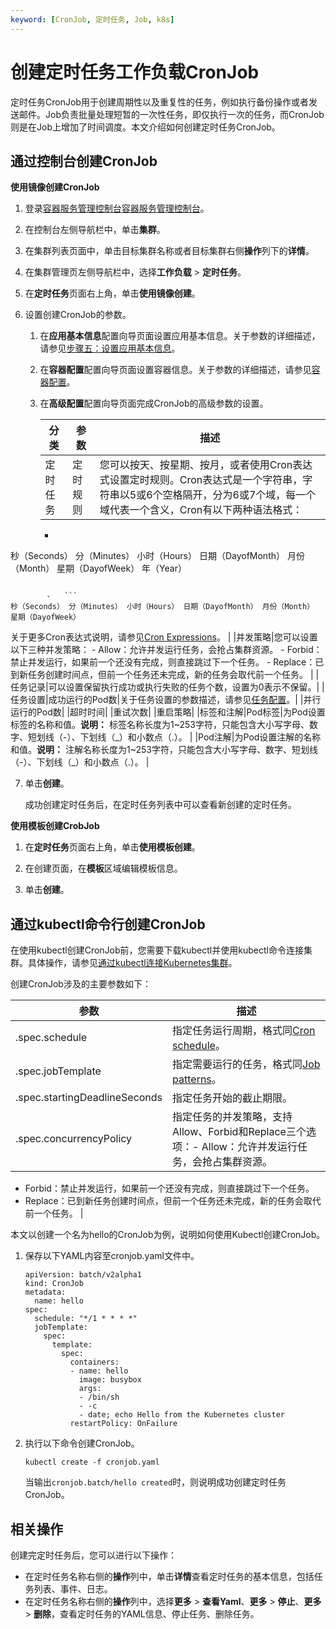 ```yaml
---
keyword: [CronJob, 定时任务, Job, k8s]
---
```


# 创建定时任务工作负载CronJob

定时任务CronJob用于创建周期性以及重复性的任务，例如执行备份操作或者发送邮件。Job负责批量处理短暂的一次性任务，即仅执行一次的任务，而CronJob则是在Job上增加了时间调度。本文介绍如何创建定时任务CronJob。

## 通过控制台创建CronJob

**使用镜像创建CronJob**

1.  登录[容器服务管理控制台](https://cs.console.aliyun.com)[容器服务管理控制台](https://partners-intl.console.aliyun.com/#/cs)。

2.  在控制台左侧导航栏中，单击**集群**。

3.  在集群列表页面中，单击目标集群名称或者目标集群右侧**操作**列下的**详情**。

4.  在集群管理页左侧导航栏中，选择**工作负载** \> **定时任务**。

5.  在**定时任务**页面右上角，单击**使用镜像创建**。

6.  设置创建CronJob的参数。

    1.  在**应用基本信息**配置向导页面设置应用基本信息。关于参数的详细描述，请参见[步骤五：设置应用基本信息](/intl.zh-CN/Kubernetes集群用户指南/应用/工作负载/创建任务工作负载Job.md)。

    2.  在**容器配置**配置向导页面设置容器信息。关于参数的详细描述，请参见[容器配置](/intl.zh-CN/Kubernetes集群用户指南/应用/工作负载/创建任务工作负载Job.md)。

    3.  在**高级配置**配置向导页面完成CronJob的高级参数的设置。

        |分类|参数|描述|
        |--|--|--|
        |定时任务|定时规则|您可以按天、按星期、按月，或者使用Cron表达式设置定时规则。Cron表达式是一个字符串，字符串以5或6个空格隔开，分为6或7个域，每一个域代表一个含义，Cron有以下两种语法格式：

        -   ```
秒（Seconds） 分（Minutes） 小时（Hours） 日期（DayofMonth） 月份（Month） 星期（DayofWeek） 年（Year）
```

        -   ```
秒（Seconds） 分（Minutes） 小时（Hours） 日期（DayofMonth） 月份（Month） 星期（DayofWeek）
```

关于更多Cron表达式说明，请参见[Cron Expressions](https://docs.oracle.com/cd/E12058_01/doc/doc.1014/e12030/cron_expressions.htm)。 |
        |并发策略|您可以设置以下三种并发策略：        -   Allow：允许并发运行任务，会抢占集群资源。
        -   Forbid：禁止并发运行，如果前一个还没有完成，则直接跳过下一个任务。
        -   Replace：已到新任务创建时间点，但前一个任务还未完成，新的任务会取代前一个任务。 |
        |任务记录|可以设置保留执行成功或执行失败的任务个数，设置为0表示不保留。|
        |任务设置|成功运行的Pod数|关于任务设置的参数描述，请参见[任务配置](/intl.zh-CN/Kubernetes集群用户指南/应用/工作负载/创建任务工作负载Job.md)。|
        |并行运行的Pod数|
        |超时时间|
        |重试次数|
        |重启策略|
        |标签和注解|Pod标签|为Pod设置标签的名称和值。**说明：** 标签名称长度为1~253字符，只能包含大小写字母、数字、短划线（-）、下划线（\_）和小数点（.）。 |
        |Pod注解|为Pod设置注解的名称和值。**说明：** 注解名称长度为1~253字符，只能包含大小写字母、数字、短划线（-）、下划线（\_）和小数点（.）。 |

7.  单击**创建**。

    成功创建定时任务后，在定时任务列表中可以查看新创建的定时任务。


**使用模板创建CrobJob**

1.  在**定时任务**页面右上角，单击**使用模板创建**。

2.  在创建页面，在**模板**区域编辑模板信息。

3.  单击**创建**。


## 通过kubectl命令行创建CronJob

在使用kubectl创建CronJob前，您需要下载kubectl并使用kubectl命令连接集群。具体操作，请参见[通过kubectl连接Kubernetes集群](/intl.zh-CN/Kubernetes集群用户指南/集群/连接集群/通过kubectl连接Kubernetes集群.md)。

创建CronJob涉及的主要参数如下：

|参数|描述|
|--|--|
|.spec.schedule|指定任务运行周期，格式同[Cron schedule](https://kubernetes.io/docs/concepts/workloads/controllers/cron-jobs/#cron-schedule-syntax)。|
|.spec.jobTemplate|指定需要运行的任务，格式同[Job patterns](https://kubernetes.io/docs/concepts/workloads/controllers/job/#job-patterns)。|
|.spec.startingDeadlineSeconds|指定任务开始的截止期限。|
|.spec.concurrencyPolicy|指定任务的并发策略，支持Allow、Forbid和Replace三个选项：-   Allow：允许并发运行任务，会抢占集群资源。
-   Forbid：禁止并发运行，如果前一个还没有完成，则直接跳过下一个任务。
-   Replace：已到新任务创建时间点，但前一个任务还未完成，新的任务会取代前一个任务。 |

本文以创建一个名为hello的CronJob为例，说明如何使用Kubectl创建CronJob。

1.  保存以下YAML内容至cronjob.yaml文件中。

    ```
    apiVersion: batch/v2alpha1
    kind: CronJob
    metadata:
      name: hello
    spec:
      schedule: "*/1 * * * *"
      jobTemplate:
        spec:
          template:
            spec:
              containers:
              - name: hello
                image: busybox
                args:
                - /bin/sh
                - -c
                - date; echo Hello from the Kubernetes cluster
              restartPolicy: OnFailure
    ```

2.  执行以下命令创建CronJob。

    ```
    kubectl create -f cronjob.yaml
    ```

    当输出`cronjob.batch/hello created`时，则说明成功创建定时任务CronJob。


## 相关操作

创建完定时任务后，您可以进行以下操作：

-   在定时任务名称右侧的**操作**列中，单击**详情**查看定时任务的基本信息，包括任务列表、事件、日志。
-   在定时任务名称右侧的**操作**列中，选择**更多** \> **查看Yaml**、**更多** \> **停止**、**更多** \> **删除**，查看定时任务的YAML信息、停止任务、删除任务。

